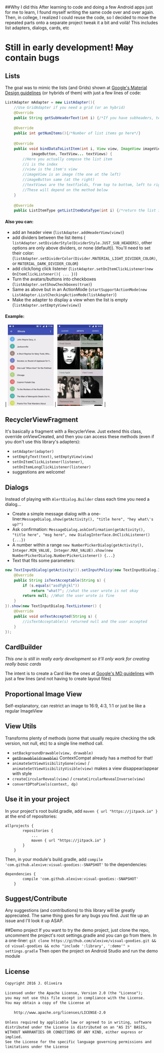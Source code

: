 ##Why I did this
After learning to code and doing a few Android apps just for me to learn, I found myself writing the same code over and over again. Then, in college, I realized I could reuse the code, so I decided to move the repeated parts onto a separate project tweak it a bit and voilà! This includes list adapters, dialogs, cards, etc

# Still in early development! ~~May~~ contain bugs

## Lists
The goal was to mimic the lists (and Grids) shown at [Google's Material Design guidelines](https://www.google.com/design/spec/components/lists.html#lists-specs) (or hybrids of them) with just a few lines of code:
```java
ListAdapter mAdapter = new ListAdapter(){
    //Use GridAdapter if you need a grid (or an hybrid)
    @Override
    public String getSubHeaderText(int i) {/*If you have subheaders, text'd go here*/}

    @Override
    public int getNumItems(){/*Number of list items go here*/}

    @Override
    public void bindDataToListItem(int i, View view, ImageView imageView, ImageButton
            imageButton, TextView... textViews) {
        //Here you actually compose the list item
        //i is the index
        //view is the item's view
        //imageView is an image (the one at the left)
        //imageButton same (at the right)
        //textViews are the textfields, from top to bottom, left to right
        //These will depend on the method below
    }

    @Override
    public ListItemType getListItemDataType(int i) {/*return the list item at index i's type*/}
```
#### Also you can:
* add an header view (```listAdapter.addHeaderView(view)```)
* add dividers between the list items (``` listAdapter.setDividerStyle(DividerStyle.JUST_SUB_HEADERS)```, other options are only above dividers, or none (default)). You'll need to set their color: (```listAdapter.setDividerColor(Divider.MATERIAL_LIGHT_DIVIDER_COLOR)```, or ```MATERIAL_DARK_DIVIDER_COLOR```)
* add click/long click listener (```listAdapter.setOnItemClickListener(new OnItemClickListener(){ ... })```)
* Turn the avatars/buttons into checkboxes (```listAdapter.setShowCheckboxes(true)```)
* Same as above but in an ActionMode (```startSupportActionMode(new ListAdapter.ListCheckingActionMode(listAdapter)```)
* Make the adapter to display a view when the list is empty (```listAdapter.setEmptyView(view)```)

#### Example:
| <img src="images/sample1.gif" width="150"/> | <img src="images/sample2.png" width="150"/> |

## RecyclerViewFragment
It's basically a fragment with a RecyclerView. Just extend this class, override onViewCreated, and then you can access these methods (even if you don't use this library's adapters):
* ```setAdapter(adapter)```
* ```setEmptyText(text)```, ```setEmptyView(view)```
* ```setOnItemClickListener(listener)```, ```setOnItemLongClickListener(listener)```
* suggestions are welcome!

## Dialogs
Instead of playing with ```AlertDialog.Builder``` class each time you need a dialog...
* Create a simple message dialog with a one-liner:```MessageDialog.show(getActivity(), "title here", "hey what\'s up?")```
* Ask confirmation: ```MessageDialog.askConfirmation(getActivity(), "title here", "msg here", new DialogInterface.OnClickListener(){...})```
* A number within a range ```new NumberPickerDialog(getActivity(), Integer.MIN_VALUE, Integer.MAX_VALUE).show(new NumberPickerDialog.NumberPickerListener() {...}```
* Text that fits some parameters:
```java
new TextInputDialog(getActivity()).setInputPolicy(new TextInputDialog.InputPolicy() {
    @Override
    public String isTextAcceptable(String s) {
        if (s.equals("asdfghjkl"))
            return "what?"; //what the user wrote is not okay
        return null; //What the user wrote is fine
    }
}).show(new TextInputDialog.TextListener() {
    @Override
    public void onTextAccepted(String s) {
        //isTextAcceptable(s) returned null and the user accepted
    }
});
```

## CardBuilder
*This one is still in really early development so it'll only work for creating really basic cards*

The intent is to create a Card like the ones at [Google's MD guidelines](https://www.google.com/design/spec/components/cards.html) with just a few lines (and not having to create layout files)

## Proportional Image View
Self-explanatory, can restrict an image to 16:9, 4:3, 1:1 or just be like a regular ImageView

## View Utils
Transforms plenty of methods (some that usually require checking the sdk version, not null, etc) to a single line method call.
* `setBackgroundDrawable(view, drawable)`
* ~~`getDrawable(drawable)`~~ ContextCompat already has a method for that!
* `animateSetViewVisibilityGone(view)` / `animateSetViewVisibilityVisible(view)` makes a view disappear/appear with style
* `createCircularReveal(view)` / `createCircularRevealInverse(view)`
* `convertDPtoPixels(context, dp)`

## Use it in your project
In your project's root build.gradle, add `maven { url "https://jitpack.io" }` at the end of repositories:
```
allprojects {
		repositories {
			...
			maven { url "https://jitpack.io" }
		}
	}
```
Then, in your module's build.gradle, add `compile 'com.github.alexive:visual-goodies:-SNAPSHOT'` to the dependencies:
```
dependencies {
        compile 'com.github.alexive:visual-goodies:-SNAPSHOT'
    }
```

## Suggest/Contribute
Any suggestions (and contributions) to this library will be greatly appreciated.
The same thing goes for any bugs you find. Just file up an issue and I'll look it up ASAP.

##Demo project
If you want to try the demo project, just clone the repo, uncomment the project's root
settings.gradle and you can go from there.
In a one-liner:
`git clone https://github.com/alexive/visual-goodies.git && cd visual-goodies && echo "include ':library', ':demo'" > settings.gradle`
Then open the project on Android Studio and run the demo module

## License
```
Copyright 2016 J. Oliveira

Licensed under the Apache License, Version 2.0 (the "License");
you may not use this file except in compliance with the License.
You may obtain a copy of the License at

    http://www.apache.org/licenses/LICENSE-2.0

Unless required by applicable law or agreed to in writing, software
distributed under the License is distributed on an "AS IS" BASIS,
WITHOUT WARRANTIES OR CONDITIONS OF ANY KIND, either express or implied.
See the License for the specific language governing permissions and
limitations under the License
```
